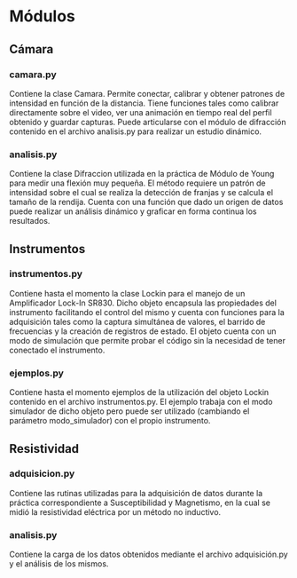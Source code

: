 # Módulos
## Cámara
### camara.py
Contiene la clase Camara. Permite conectar, calibrar y obtener patrones de intensidad en función de la distancia. Tiene funciones tales como calibrar directamente sobre el video, ver una animación en tiempo real del perfil obtenido y guardar capturas. Puede articularse con el módulo de difracción contenido en el archivo analisis.py para realizar un estudio dinámico.
### analisis.py
Contiene la clase Difraccion utilizada en la práctica de Módulo de Young para medir una flexión muy pequeña. El método requiere un patrón de intensidad sobre el cual se realiza la detección de franjas y se calcula el tamaño de la rendija. Cuenta con una función que dado un origen de datos puede realizar un análisis dinámico y graficar en forma continua los resultados.
## Instrumentos
### instrumentos.py
Contiene hasta el momento la clase Lockin para el manejo de un Amplificador Lock-In SR830. Dicho objeto encapsula las propiedades del instrumento facilitando el control del mismo y cuenta con funciones para la adquisición tales como la captura simultánea de valores, el barrido de frecuencias y la creación de registros de estado. El objeto cuenta con un modo de simulación que permite probar el código sin la necesidad de tener conectado el instrumento.
### ejemplos.py
Contiene hasta el momento ejemplos de la utilización del objeto Lockin contenido en el archivo instrumentos.py. El ejemplo trabaja con el modo simulador de dicho objeto pero puede ser utilizado (cambiando el parámetro modo_simulador) con el propio instrumento.
## Resistividad
### adquisicion.py
Contiene las rutinas utilizadas para la adquisición de datos durante la práctica correspondiente a Susceptibilidad y Magnetismo, en la cual se midió la resistividad eléctrica por un método no inductivo.
### analisis.py
Contiene la carga de los datos obtenidos mediante el archivo adquisición.py y el análisis de los mismos.
